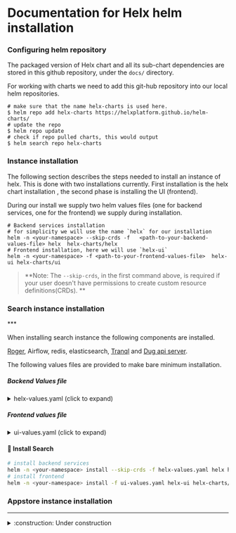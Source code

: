 # Documentation for Helx helm installation


### Configuring helm repository

The packaged version of Helx chart and all its sub-chart dependencies are stored in this github repository, 
under the `docs/` directory.

For working with charts we need to add this git-hub repository into our local helm repositories. 

```shell
# make sure that the name helx-charts is used here.
$ helm repo add helx-charts https://helxplatform.github.io/helm-charts/
# update the repo
$ helm repo update 
# check if repo pulled charts, this would output  
$ helm search repo helx-charts
``` 

### Instance installation 

The following section describes the steps needed to install an instance of helx. This is done  with two installations currently.
First installation is the helx chart installation , the second phase is installing the UI (frontend).


During our install we supply two helm values files (one for backend services, one for the frontend) we supply during installation. 

```shell
# Backend services installation
# for simplicity we will use the name `helx` for our installation
helm -n <your-namespace> --skip-crds -f   <path-to-your-backend-values-file> helx  helx-charts/helx 
# Frontend installation, here we will use `helx-ui`
helm -n <your-namespace> -f <path-to-your-frontend-values-file>  helx-ui helx-charts/ui
```

> **Note: The `--skip-crds`, in the first command above, is required if your user doesn't have permissions to create custom resource definitions(CRDs). **

<h3>Search instance installation</h3>
***

When installing search instance the following components are installed. 

[Roger](https://github.com/helxplatform/roger), Airflow, redis, elasticsearch, [Tranql](https://github.com/helxplatform/tranql) 
and [Dug api server](https://github.com/helxplatform/dug).

The following values files are provided to make bare minimum installation. 

##### Backend Values file 
<details>
  <summary> helx-values.yaml (click to expand) </summary>

```yaml
# Here we disable some helx feature not relevant for search. 
appstore:   
  enabled: false
nfs-server:
  enabled: false
pod-reaper:
  enabled: false
# --- end   

# Nginx configuration to serve from example.apps.renci.org

nginx:
  # since there is no app-store used in this install we will disable nginx auth for airflow.
  airflow:
    authenticate: false
  ingress:  
    create: true
    host: example.apps.renci.org
    annotations:
      cert-manager.io/cluster-issuer: letsencrypt
      nginx.ingress.kubernetes.io/enable-cors: "true"    
  service:
    serverName: example.apps.renci.org
###--- Nginx configuration end

### Search chart configuration begin 
search:
  enabled: true
  # For full configuration options please refer search-chart values file
  # (https://github.com/helxplatform/search-chart) 
  elasticsearch:
    # Elasticsearch configuration
    sysctlInitContainer:
      # Non-root environments will fail if this is set to true.
      enabled: false
  airflow:
    # Airflow configuration 
    airflow:
      config:        
        AIRFLOW__WEBSERVER__BASE_URL: https://example.apps.renci.org/airflow
      users:
      - email: <your-email>
        firstName: <your-name>
        lastName: <last-name>
        password: <password>
        role: Admin
        username: admin
    externalRedis:
      # note here since we used helx as our release name, redis installation would be prefixed with that release name.
      host: helx-redis-master
    # Add annotation to ambassador for the airflow service to make it accessible under example.apps.renci.org/airflow
    web:
      service:
        annotations:
          getambassador.io/config: |
            ---
            apiVersion: ambassador/v1
            kind: Mapping
            name: airflow-ui-amb
            prefix: /airflow
            service: helx-web:8080
            rewrite: /airflow/

  api:
    # Dug api configuration
    service:
      annotations:
        getambassador.io/config: |
          ---
          apiVersion: ambassador/v1
          kind: Mapping
          name: helx-api
          prefix: /search-api
          service: helx-api:5551
          rewrite: /
          cors:
            origins: "*"
            methods: POST, OPTIONS
            headers:
              - Content-Type
  config:
    # Config for airflow tasks 
    data_source: s3
    # Datasets to build search on
    input_sets: bdc,nida,sparc,topmed,anvil
    # Graph datasets to build redis-graph
    kgx_data_sets: baseline-graph,cde-graph
    annotation:
      # These are provided by default but if running the installation in sterling cluster this need to use k8s service names instead
      # of DNS names. Please ask team to provide network policy to `translator` namespace to allow access.
      normalizer_url: http://nn-web-prod-node-normalization-web-service-root.translator.svc.cluster.local:8080/get_normalized_nodes?conflate=false&curie=
      synonymizer_url: http://onto-lookup-ontology-tools.translator.svc.cluster.local/synonyms/
    s3:
      # Please ask team to provide the credentials for our s3 bucket.
      access_key: "####-REDACTED-####"
      bucket: "####-REDACTED-####"
      host: "####-REDACTED-####"
      secret_key: "####-REDACTED-####"
  tranql:
    # tranql-chart values
    annotations:
      getambassador.io/config: |
        apiVersion: ambassador/v1
        kind: Mapping
        name: tranql-amb
        prefix: /tranql
        rewrite: /tranql
        service: helx-tranql:8081
        cors:
          origins: "*"
          methods: POST, OPTIONS
          headers:
            - Content-Type
        timeout_ms: 10000
    existingRedis:
      # use the helx redis instance 
      host: helx-redis-replicas
```
> :bulb: The above configuration heavily relies on defaults from the following charts 
> [Search-chart](https://github.com/helxplatform/search-chart), 
> [Tranql-chart](https://github.com/helxplatform/tranql-chart), 
> [Airflow-chart(v8.1.3)](https://github.com/airflow-helm/charts/tree/airflow-8.1.3) , 
> [Elastic-chart(v7.16)](https://github.com/elastic/helm-charts/tree/7.16) and 
> [redis-chart(v15.4.1)](https://github.com/bitnami/charts/tree/master/bitnami/redis). 
> For more detailed configuration options, please review the repo's. 
</details> 

##### Frontend values file

<details>
<summary> ui-values.yaml (click to expand)</summary>

```yaml
config:
  brand_name: heal
  search:
    enabled: "true"
    url: https:\/\/example.apps.renci.org\/search-api
  tranql_enabled: "true"
  tranql_url: https:\/\/example.apps.renci.org\/tranql\/
  workspaces:
    # disables workspaces feature that depends on appstore.
    enabled: "false"
service:
  annotations:
    getambassador.io/config: |
      ---
      apiVersion: ambassador/v1
      kind: Mapping
      name: ui
      prefix: /
      service: ui:80
      rewrite: /
      cors:
        origins: "*"
        methods: POST, OPTIONS
        headers:
        - Content-Type
```
> :bulb: For full configuration options please refer to the [ui chart](https://github.com/helxplatform/ui-chart/tree/master).
</details>

#### :rocket: Install Search 

```bash
# install backend services
helm -n <your-namespace> install --skip-crds -f helx-values.yaml helx helx-charts/helx
# install frontend
helm -n <your-namespace> install -f ui-values.yaml helx-ui helx-charts/ui
```

<h3>Appstore instance installation</h3>

***
<details>
<summary> :construction: Under construction  </summary>
</details>
